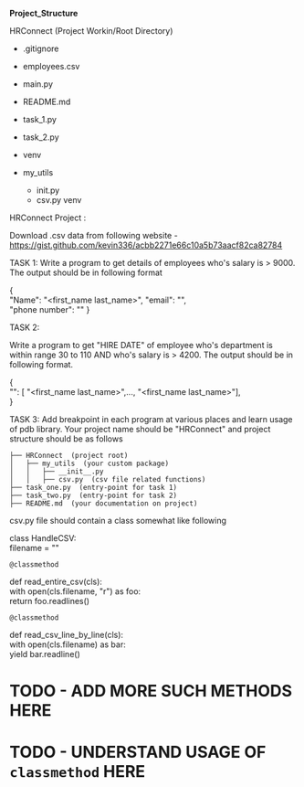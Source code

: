 **Project_Structure**

HRConnect (Project Workin/Root Directory)

- .gitignore
- employees.csv
- main.py
- README.md
- task_1.py
- task_2.py

- venv

- my_utils
  - init.py
  - csv.py venv


    
HRConnect Project :

Download .csv data from following website - 
https://gist.github.com/kevin336/acbb2271e66c10a5b73aacf82ca82784 

TASK 1:
Write a program to get details of employees who's salary is > 9000. The output should be in 
following format

{  
"Name": "<first_name last_name>", 
"email": "<email>",  
"phone number": "<phone number without DOT>" 
}

TASK 2:

Write a program to get "HIRE DATE" of employee who's department is within range 30 to 110 
AND who's salary is > 4200. The output should be in following format. 

{  
"<HIRE DATE in YYYY-MM-DD format>": 
[ "<first_name last_name>",..., "<first_name last_name>"],   
}

TASK 3:
Add breakpoint in each program at various places and learn usage of pdb library.
Your project name should be "HRConnect" and project structure should be as follows 
 
``` 
├── HRConnect  (project root) 
│   ├── my_utils  (your custom package) 
│   │   ├── __init__.py 
│   │   ├── csv.py  (csv file related functions) 
├── task_one.py  (entry-point for task 1) 
├── task_two.py  (entry-point for task 2) 
├── README.md  (your documentation on project)
 ```

csv.py file should contain a class somewhat like following 
 
class HandleCSV:    
filename = "<absolute-path-of-downloaded-file-here>" 
 
    @classmethod   

def read_entire_csv(cls):     
with open(cls.filename, "r") as foo:      
return foo.readlines()
 
    @classmethod    
def read_csv_line_by_line(cls):   
with open(cls.filename) as bar:        
yield bar.readline() 
 
# TODO - ADD MORE SUCH METHODS HERE  
# TODO - UNDERSTAND USAGE OF `classmethod` HERE 